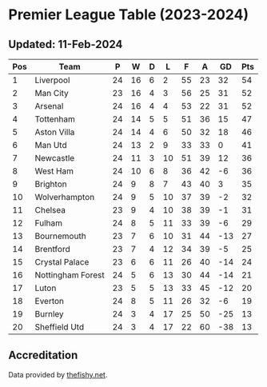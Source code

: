 # Premier League Table (2023-2024)
## Updated: 11-Feb-2024

| Pos | Team | P | W | D | L | F | A | GD | Pts |
| --- | --- | --- | --- | --- | --- | --- | --- | --- | --- |
| 1 | Liverpool | 24 | 16 | 6 | 2 | 55 | 23 | 32 | 54 |
| 2 | Man City | 23 | 16 | 4 | 3 | 56 | 25 | 31 | 52 |
| 3 | Arsenal | 24 | 16 | 4 | 4 | 53 | 22 | 31 | 52 |
| 4 | Tottenham | 24 | 14 | 5 | 5 | 51 | 36 | 15 | 47 |
| 5 | Aston Villa | 24 | 14 | 4 | 6 | 50 | 32 | 18 | 46 |
| 6 | Man Utd | 24 | 13 | 2 | 9 | 33 | 33 | 0 | 41 |
| 7 | Newcastle | 24 | 11 | 3 | 10 | 51 | 39 | 12 | 36 |
| 8 | West Ham | 24 | 10 | 6 | 8 | 36 | 42 | -6 | 36 |
| 9 | Brighton | 24 | 9 | 8 | 7 | 43 | 40 | 3 | 35 |
| 10 | Wolverhampton | 24 | 9 | 5 | 10 | 37 | 39 | -2 | 32 |
| 11 | Chelsea | 23 | 9 | 4 | 10 | 38 | 39 | -1 | 31 |
| 12 | Fulham | 24 | 8 | 5 | 11 | 33 | 39 | -6 | 29 |
| 13 | Bournemouth | 23 | 7 | 6 | 10 | 31 | 44 | -13 | 27 |
| 14 | Brentford | 23 | 7 | 4 | 12 | 34 | 39 | -5 | 25 |
| 15 | Crystal Palace | 23 | 6 | 6 | 11 | 26 | 40 | -14 | 24 |
| 16 | Nottingham Forest | 24 | 5 | 6 | 13 | 30 | 44 | -14 | 21 |
| 17 | Luton | 23 | 5 | 5 | 13 | 33 | 45 | -12 | 20 |
| 18 | Everton | 24 | 8 | 5 | 11 | 26 | 32 | -6 | 19 |
| 19 | Burnley | 24 | 3 | 4 | 17 | 25 | 50 | -25 | 13 |
| 20 | Sheffield Utd | 24 | 3 | 4 | 17 | 22 | 60 | -38 | 13 |

## Accreditation 

Data provided by [thefishy.net](https://www.thefishy.net/).